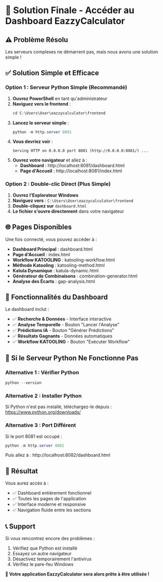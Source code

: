 # 🎯 Solution Finale - Accéder au Dashboard EazzyCalculator

## ⚠️ Problème Résolu

Les serveurs complexes ne démarrent pas, mais nous avons une solution simple !

## ✅ Solution Simple et Efficace

### **Option 1 : Serveur Python Simple (Recommandé)**

1. **Ouvrez PowerShell** en tant qu'administrateur
2. **Naviguez vers le frontend** :
   ```powershell
   cd C:\Users\User\eazzycalculator\frontend
   ```
3. **Lancez le serveur simple** :
   ```powershell
   python -m http.server 8081
   ```
4. **Vous devriez voir** :
   ```
   Serving HTTP on 0.0.0.0 port 8081 (http://0.0.0.0:8081/) ...
   ```
5. **Ouvrez votre navigateur** et allez à :
   - **Dashboard** : http://localhost:8081/dashboard.html
   - **Page d'Accueil** : http://localhost:8081/index.html

### **Option 2 : Double-clic Direct (Plus Simple)**

1. **Ouvrez l'Explorateur Windows**
2. **Naviguez vers** : `C:\Users\User\eazzycalculator\frontend`
3. **Double-cliquez sur** `dashboard.html`
4. **Le fichier s'ouvre directement** dans votre navigateur

## 🌐 Pages Disponibles

Une fois connecté, vous pouvez accéder à :

- **Dashboard Principal** : dashboard.html
- **Page d'Accueil** : index.html
- **Workflow KATOOLING** : katooling-workflow.html
- **Méthode Katooling** : katooling-method.html
- **Katula Dynamique** : katula-dynamic.html
- **Générateur de Combinaisons** : combination-generator.html
- **Analyse des Écarts** : gap-analysis.html

## 🎯 Fonctionnalités du Dashboard

Le dashboard inclut :
- ✅ **Recherche & Données** - Interface interactive
- ✅ **Analyse Temporelle** - Bouton "Lancer l'Analyse"
- ✅ **Prédictions IA** - Bouton "Générer Prédictions"
- ✅ **Résultats Gagnants** - Données automatiques
- ✅ **Workflow KATOOLING** - Bouton "Exécuter Workflow"

## 🔧 Si le Serveur Python Ne Fonctionne Pas

### **Alternative 1 : Vérifier Python**
```powershell
python --version
```

### **Alternative 2 : Installer Python**
Si Python n'est pas installé, téléchargez-le depuis : https://www.python.org/downloads/

### **Alternative 3 : Port Différent**
Si le port 8081 est occupé :
```powershell
python -m http.server 8082
```
Puis allez à : http://localhost:8082/dashboard.html

## 🎉 Résultat

Vous aurez accès à :
- ✅ Dashboard entièrement fonctionnel
- ✅ Toutes les pages de l'application
- ✅ Interface moderne et responsive
- ✅ Navigation fluide entre les sections

## 📞 Support

Si vous rencontrez encore des problèmes :
1. Vérifiez que Python est installé
2. Essayez un autre navigateur
3. Désactivez temporairement l'antivirus
4. Vérifiez le pare-feu Windows

**🚀 Votre application EazzyCalculator sera alors prête à être utilisée !** 